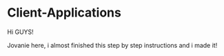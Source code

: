 # Client-Applications

Hi GUYS!

Jovanie here, i almost finished this step by
step instructions and i made it! 
